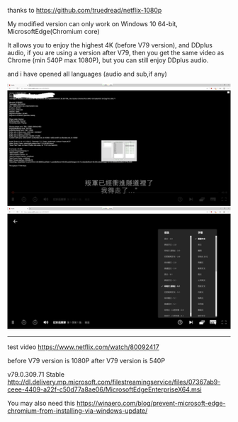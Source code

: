 thanks to https://github.com/truedread/netflix-1080p

My modified version can only work on Windows 10 64-bit, MicrosoftEdge(Chromium core)

It allows you to enjoy the highest 4K (before V79 version), and DDplus audio, if you are using a version after V79, then you get the same video as Chrome (min 540P max 1080P), but you can still enjoy DDplus audio.

and i have opened all languages (audio and sub,if any)


![image](img/n1.png)
![image](img/n2.png)


-------------------------------------------------------------------------------------------------------


test video
https://www.netflix.com/watch/80092417

before V79 version is 1080P
after V79 version is 540P



v79.0.309.71 Stable
http://dl.delivery.mp.microsoft.com/filestreamingservice/files/07367ab9-ceee-4409-a22f-c50d77a8ae06/MicrosoftEdgeEnterpriseX64.msi

You may also need this
https://winaero.com/blog/prevent-microsoft-edge-chromium-from-installing-via-windows-update/
